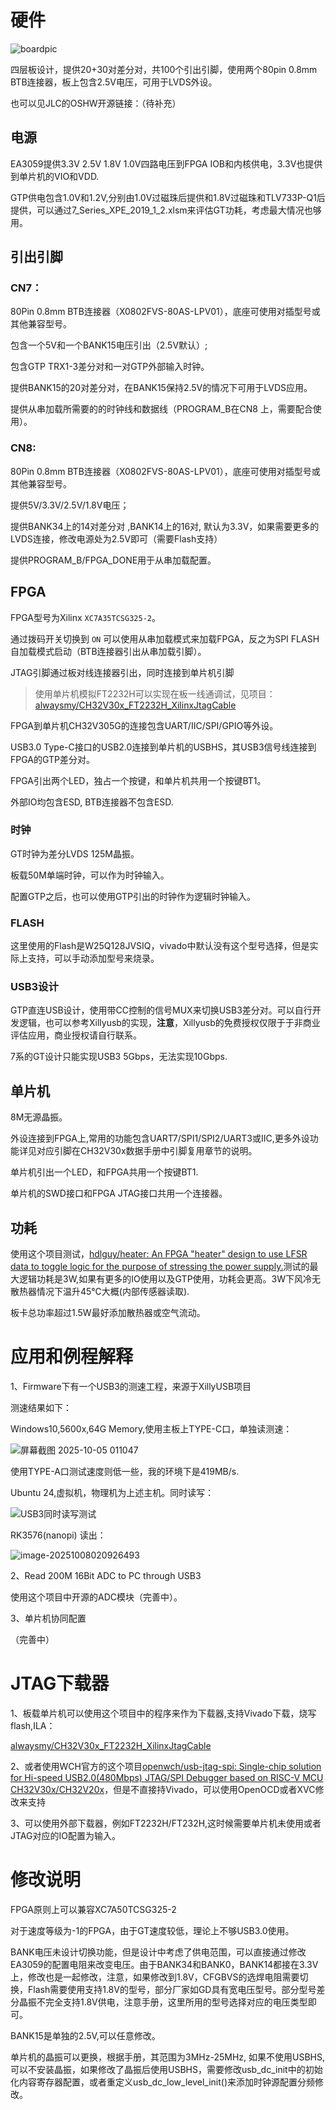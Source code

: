 # 硬件

![boardpic](./readme_att/boardpic.jpg)

四层板设计，提供20+30对差分对，共100个引出引脚，使用两个80pin 0.8mm BTB连接器，板上包含2.5V电压，可用于LVDS外设。

也可以见JLC的OSHW开源链接：（待补充）

## 电源

EA3059提供3.3V 2.5V 1.8V 1.0V四路电压到FPGA IOB和内核供电，3.3V也提供到单片机的VIO和VDD.

GTP供电包含1.0V和1.2V,分别由1.0V过磁珠后提供和1.8V过磁珠和TLV733P-Q1后提供，可以通过7_Series_XPE_2019_1_2.xlsm来评估GT功耗，考虑最大情况也够用。

## 引出引脚

### CN7：

80Pin 0.8mm BTB连接器（X0802FVS-80AS-LPV01），底座可使用对插型号或其他兼容型号。

包含一个5V和一个BANK15电压引出（2.5V默认）;

包含GTP TRX1-3差分对和一对GTP外部输入时钟。

提供BANK15的20对差分对，在BANK15保持2.5V的情况下可用于LVDS应用。

提供从串加载所需要的的时钟线和数据线（PROGRAM_B在CN8 上，需要配合使用）。

### CN8:

80Pin 0.8mm BTB连接器（X0802FVS-80AS-LPV01），底座可使用对插型号或其他兼容型号。

提供5V/3.3V/2.5V/1.8V电压；

提供BANK34上的14对差分对 ,BANK14上的16对, 默认为3.3V，如果需要更多的LVDS连接，修改电源处为2.5V即可（需要Flash支持）

提供PROGRAM_B/FPGA_DONE用于从串加载配置。

## FPGA

FPGA型号为Xilinx ``XC7A35TCSG325-2``。

通过拨码开关切换到 ``ON`` 可以使用从串加载模式来加载FPGA，反之为SPI FLASH自加载模式启动（BTB连接器引出从串加载引脚）。

JTAG引脚通过板对线连接器引出，同时连接到单片机引脚

> 使用单片机模拟FT2232H可以实现在板一线通调试，见项目：[alwaysmy/CH32V30x_FT2232H_XilinxJtagCable](https://github.com/alwaysmy/CH32V30x_FT2232H_XilinxJtagCable)

FPGA到单片机CH32V305G的连接包含UART/IIC/SPI/GPIO等外设。

USB3.0 Type-C接口的USB2.0连接到单片机的USBHS，其USB3信号线连接到FPGA的GTP差分对。

FPGA引出两个LED，独占一个按键，和单片机共用一个按键BT1。

外部IO均包含ESD, BTB连接器不包含ESD.

### 时钟

GT时钟为差分LVDS 125M晶振。

板载50M单端时钟，可以作为时钟输入。

配置GTP之后，也可以使用GTP引出的时钟作为逻辑时钟输入。

### FLASH

这里使用的Flash是W25Q128JVSIQ，vivado中默认没有这个型号选择，但是实际上支持，可以手动添加型号来烧录。

### USB3设计

GTP直连USB设计，使用带CC控制的信号MUX来切换USB3差分对。可以自行开发逻辑，也可以参考Xillyusb的实现，**注意**，Xillyusb的免费授权仅限于于非商业评估应用，商业授权请自行联系。

7系的GT设计只能实现USB3 5Gbps，无法实现10Gbps.

## 单片机

8M无源晶振。

外设连接到FPGA上,常用的功能包含UART7/SPI1/SPI2/UART3或IIC,更多外设功能详见对应引脚在CH32V30x数据手册中引脚复用章节的说明。

单片机引出一个LED，和FPGA共用一个按键BT1.

单片机的SWD接口和FPGA JTAG接口共用一个连接器。

## 功耗

使用这个项目测试，[hdlguy/heater: An FPGA "heater" design to use LFSR data to toggle logic for the purpose of stressing the power supply.](https://github.com/hdlguy/heater)测试的最大逻辑功耗是3W,如果有更多的IO使用以及GTP使用，功耗会更高。3W下风冷无散热器情况下温升45℃大概(内部传感器读取).

板卡总功率超过1.5W最好添加散热器或空气流动。

# 应用和例程解释

1、Firmware下有一个USB3的测速工程，来源于XillyUSB项目

测速结果如下：

Windows10,5600x,64G Memory,使用主板上TYPE-C口，单独读测速：

![屏幕截图 2025-10-05 011047](./readme_att/win10usbtest.png)

使用TYPE-A口测试速度则低一些，我的环境下是419MB/s.

Ubuntu 24,虚拟机，物理机为上述主机。同时读写：

![USB3同时读写测试](./readme_att/USB3同时读写测试.png)



RK3576(nanopi) 读出：

![image-20251008020926493](./readme_att/image-20251008020926493.png)

2、Read 200M 16Bit ADC to PC through USB3

使用这个项目中开源的ADC模块（完善中）。

3、单片机协同配置

（完善中）

# JTAG下载器

1、板载单片机可以使用这个项目中的程序来作为下载器,支持Vivado下载，烧写flash,ILA：

[alwaysmy/CH32V30x_FT2232H_XilinxJtagCable](https://github.com/alwaysmy/CH32V30x_FT2232H_XilinxJtagCable)

2、或者使用WCH官方的这个项目[openwch/usb-jtag-spi: Single-chip solution for Hi-speed USB2.0(480Mbps) JTAG/SPI Debugger based on RISC-V MCU CH32V30x/CH32V20x](https://github.com/openwch/usb-jtag-spi)，但是不直接持Vivado，可以使用OpenOCD或者XVC修改来支持

3、可以使用外部下载器，例如FT2232H/FT232H,这时候需要单片机未使用或者JTAG对应的IO配置为输入。

# 修改说明

FPGA原则上可以兼容XC7A50TCSG325-2

对于速度等级为-1的FPGA，由于GT速度较低，理论上不够USB3.0使用。

BANK电压未设计切换功能，但是设计中考虑了供电范围，可以直接通过修改EA3059的配置电阻来改变电压。由于BANK34和BANK0，BANK14都接在3.3V上，修改也是一起修改，注意，如果修改到1.8V，CFGBVS的选焊电阻需要切换，Flash需要使用支持1.8V的型号，部分厂家如GD具有宽电压型号。部分型号差分晶振不完全支持1.8V供电，注意手册，这里所用的型号选择对应的电压类型即可。

BANK15是单独的2.5V,可以任意修改。

单片机的晶振可以更换，根据手册，其范围为3MHz-25MHz, 如果不使用USBHS,可以不安装晶振，如果修改了晶振后使用USBHS，需要修改usb_dc_init中的初始化内容寄存器配置，或者重定义usb_dc_low_level_init()来添加时钟源配置分频修改。





